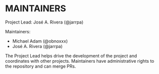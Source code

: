 # MAINTAINERS

Project Lead: José A. Rivera (@jarrpa)

Maintainers:

* Michael Adam (@obnoxxx)
* José A. Rivera (@jarrpa)

The Project Lead helps drive the development of the project and coordinates with
other projects. Maintainers have administrative rights to the repository and can
merge PRs.
